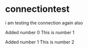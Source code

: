 # connectiontest
i am testing the connection again also

Added number 0
This is number 1


Added number 1
This is number 2